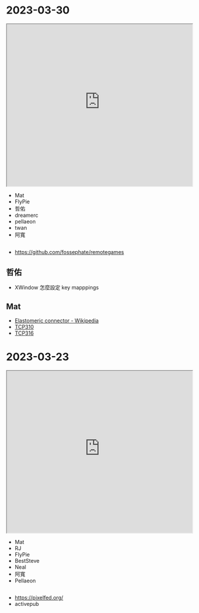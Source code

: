 # 2023-03-30

<iframe src="https://photos.hackingthursday.org/2023-03-30" width="100%" height="440px"></iframe>

- Mat
- FlyPie
- 哲佑
- dreamerc
- pellaeon
- twan
- 阿寬

##


- https://github.com/fossephate/remotegames

## 哲佑

- XWindow 怎麼設定 key mapppings

## Mat 

- [Elastomeric connector - Wikipedia](https://en.wikipedia.org/wiki/Elastomeric_connector)
- [TCP310](https://www.tontek.com.tw/uploads/product/84/TCP310_V1.0_SC.pdf)
- [TCP316](https://www.tontek.com.tw/uploads/product/180/TCP316_V1.0_SC.pdf)


# 2023-03-23

<iframe src="https://photos.hackingthursday.org/2023-03-23" width="100%" height="440px"></iframe>

- Mat
- RJ
- FlyPie
- BestSteve
- Neal
- 阿寬
- Pellaeon

## 

- https://pixelfed.org/
- activepub


